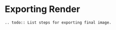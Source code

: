 <!---
title: Exporting Render
path: /buildtheearth/rendering/blender
version: 1.0.0
authors:
    - @VapoR
--->

# Exporting Render
```eval_rst
.. todo:: List steps for exporting final image.
```
